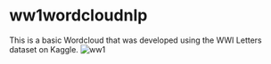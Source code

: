 # ww1wordcloudnlp
This is a basic Wordcloud that was developed using the WWI Letters dataset on Kaggle.
![ww1](https://user-images.githubusercontent.com/61364738/131040335-79fa268a-27f8-4772-a6b7-cb4163f00502.png)


